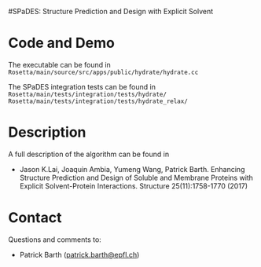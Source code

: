#SPaDES: Structure Prediction and Design with Explicit Solvent

Code and Demo
=============

The executable can be found in 
`Rosetta/main/source/src/apps/public/hydrate/hydrate.cc`

The SPaDES integration tests can be found in
`Rosetta/main/tests/integration/tests/hydrate/`
`Rosetta/main/tests/integration/tests/hydrate_relax/`


Description
===========

A full description of the algorithm can be found in

 * Jason K.Lai, Joaquin Ambia, Yumeng Wang, Patrick Barth. Enhancing Structure Prediction and Design of Soluble and Membrane Proteins with Explicit Solvent-Protein Interactions. Structure 25(11):1758-1770 (2017)


Contact
=======

Questions and comments to:
 * Patrick Barth (patrick.barth@epfl.ch)

